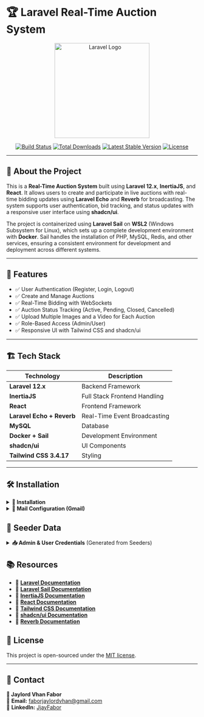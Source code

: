 # 🏆 Laravel Real-Time Auction System

<p align="center">
    <a href="https://laravel.com" target="_blank">
        <img src="https://raw.githubusercontent.com/laravel/art/master/logo-lockup/5%20SVG/2%20CMYK/1%20Full%20Color/laravel-logolockup-cmyk-red.svg" width="250" alt="Laravel Logo">
    </a>
</p>

<p align="center">
<a href="https://github.com/laravel/framework/actions"><img src="https://github.com/laravel/framework/workflows/tests/badge.svg" alt="Build Status"></a>
<a href="https://packagist.org/packages/laravel/framework"><img src="https://img.shields.io/packagist/dt/laravel/framework" alt="Total Downloads"></a>
<a href="https://packagist.org/packages/laravel/framework"><img src="https://img.shields.io/packagist/v/laravel/framework" alt="Latest Stable Version"></a>
<a href="https://packagist.org/packages/laravel/framework"><img src="https://img.shields.io/packagist/l/laravel/framework" alt="License"></a>
</p>

---

## 🚀 About the Project

This is a **Real-Time Auction System** built using **Laravel 12.x**, **InertiaJS**, and **React**. It allows users to create and participate in live auctions with real-time bidding updates using **Laravel Echo** and **Reverb** for broadcasting. The system supports user authentication, bid tracking, and status updates with a responsive user interface using **shadcn/ui**.

The project is containerized using **Laravel Sail** on **WSL2** (Windows Subsystem for Linux), which sets up a complete development environment with **Docker**. Sail handles the installation of PHP, MySQL, Redis, and other services, ensuring a consistent environment for development and deployment across different systems.

---

## 📸 Features

- ✅ User Authentication (Register, Login, Logout)
- ✅ Create and Manage Auctions
- ✅ Real-Time Bidding with WebSockets
- ✅ Auction Status Tracking (Active, Pending, Closed, Cancelled)
- ✅ Upload Multiple Images and a Video for Each Auction
- ✅ Role-Based Access (Admin/User)
- ✅ Responsive UI with Tailwind CSS and shadcn/ui

---

## 🏗️ Tech Stack

| Technology | Description |
|------------|-------------|
| **Laravel 12.x** | Backend Framework |
| **InertiaJS** | Full Stack Frontend Handling |
| **React** | Frontend Framework |
| **Laravel Echo + Reverb** | Real-Time Event Broadcasting |
| **MySQL** | Database |
| **Docker + Sail** | Development Environment |
| **shadcn/ui** | UI Components |
| **Tailwind CSS 3.4.17** | Styling |

---

## 🛠️ Installation

<details>
<summary><b>🚀 Installation</b></summary>

### ✅ **Clone the repository**

```bash
git clone https://github.com/JjayFabor/swift-bidder.git
cd realtime-auction
```

### ✅ Set up environment

Create a .env file:

```bash
cp .env.example .env
```

Generate the application key:

```bash
php artisan key:generate
```

### ✅ Install dependencies

```bash
composer install
npm install
```

### ✅ Create database

Create a MySQL database named `auction_db` and update your `.env` file:

```env
DB_CONNECTION=mysql
DB_HOST=127.0.0.1
DB_PORT=3306
DB_DATABASE=auction_db
DB_USERNAME=root
DB_PASSWORD=
```

### ✅ Run Docker with Sail

```bash
./vendor/bin/sail up -d
```

### ✅ Run migrations and seed data

```bash
./vendor/bin/sail artisan migrate --seed || php artisan migrate --seed
```

### ✅ Run Vite for frontend

```bash
npm run dev
```

</details>

<details>
<summary><b>📧 Mail Configuration (Gmail)</b></summary>

To enable email notifications through Gmail, configure the mail settings in your .env file as shown below:

## ✅ .env Configuration

Add the following to your .env file:

```bash
MAIL_MAILER=smtp
MAIL_HOST=smtp.gmail.com
MAIL_PORT=587
MAIL_USERNAME=your-email@gmail.com
MAIL_PASSWORD="your-app-password"
MAIL_ENCRYPTION=tls
MAIL_FROM_ADDRESS=your-email@gmail.com
MAIL_FROM_NAME="${APP_NAME}"
```

## ✅ Setting Up Gmail Account for SMTP

1. **Enable 2-Step Verification** on your Google account.
2. Create an **App Password**:

    * Go to **Google Account Settings** → **Security** → **App Passwords**.
    * Select **Mail** → **Other** → Type "Laravel App."
    * Copy the generated password and use it as `MAIL_PASSWORD` in the `.env` file.

## ✅ Test Email Configuration

You can test your email configuration using the following Artisan command:

```bash
php artisan tinker
```

In Tinker, send a test email:

```php
Mail::raw('Test email from Laravel', function ($message) {
    $message->to('recipient@example.com')
            ->subject('Test Email');
});
```

If the configuration is correct, the email will be sent successfully.

### 🎯 Helpful Resource:
👉 [How to Set Up Gmail SMTP in Laravel](https://mailtrap.io/blog/laravel-send-email-gmail/#Setting-up-Laravel-email-service-before-sending-emails)

</details>

## 🔑 Seeder Data

<details>
<summary><b>📥 Admin & User Credentials</b> (Generated from Seeders)</summary>

### ✅ **Admin Credentials**

| Email              | Password  |
|--------------------|-----------|
| `admin@example.com` | `admin1234` |

### ✅ **User Credentials**

| Email              | Password  |
|--------------------|-----------|
| `test@example.com`  | `test1234` |

> ⚠️ **Note:** These credentials are created when you run `php artisan migrate --seed`.

</details>

## 📚 Resources

- 📖 **[Laravel Documentation](https://laravel.com/docs)**
- 📖 **[Laravel Sail Documentation](https://laravel.com/docs/12.x/sail)**
- 📖 **[InertiaJS Documentation](https://inertiajs.com)**
- 📖 **[React Documentation](https://react.dev)**
- 📖 **[Tailwind CSS Documentation](https://tailwindcss.com)**
- 📖 **[shadcn/ui Documentation](https://ui.shadcn.com)**
- 📖 **[Reverb Documentation](https://reverb.laravel.com)**

## 📄 License

This project is open-sourced under the [MIT license](https://opensource.org/licenses/MIT).

---

## 💬 Contact

**👤 Jaylord Vhan Fabor** </br>
📧 **Email:** [faborjaylordvhan@gmail.com](mailto:faborjaylordvhan@gmail.com) </br>
📍 **LinkedIn:** [JjayFabor](https://www.linkedin.com/in/jjayfabor/)
